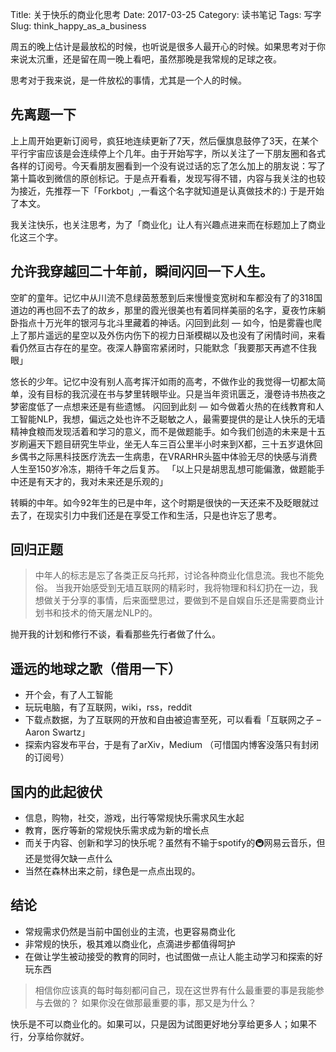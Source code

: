 Title: 关于快乐的商业化思考
Date: 2017-03-25
Category: 读书笔记
Tags: 写字
Slug: think_happy_as_a_business

周五的晚上估计是最放松的时候，也听说是很多人最开心的时候。如果思考对于你来说太沉重，还是留在周一晚上看吧，虽然那晚是我常规的足球之夜。

思考对于我来说，是一件放松的事情，尤其是一个人的时候。

## 先离题一下
上上周开始更新订阅号，疯狂地连续更新了7天，然后偃旗息鼓停了3天，在某个平行宇宙应该是会连续停上个几年。由于开始写字，所以关注了一下朋友圈和各式各样的订阅号。今天看朋友圈看到一个没有说过话的忘了怎么加上的朋友说：写了第十篇收到微信的原创标记。于是点开看看，发现写得不错，内容与我关注的也较为接近，先推荐一下「Forkbot」,一看这个名字就知道是认真做技术的:)   于是开始了本文。

我关注快乐，也关注思考，为了「商业化」让人有兴趣点进来而在标题加上了商业化这三个字。

## 允许我穿越回二十年前，瞬间闪回一下人生。
空旷的童年。记忆中从川流不息绿茵葱葱到后来慢慢变宽树和车都没有了的318国道边的再也回不去了的故乡，那里的霞光很美也有着同样美丽的名字，夏夜竹床躺卧指点十万光年的银河与北斗里藏着的神话。闪回到此刻 — 如今，怕是雾霾也爬上了那片遥远的星空以及外伤内伤下的视力日渐模糊以及也没有了闲情时间，来看看仍然亘古存在的星空。夜深人静窗帘紧闭时，只能默念「我要那天再遮不住我眼」

悠长的少年。记忆中没有别人高考挥汗如雨的高考，不做作业的我觉得一切都太简单，没有目标的我沉浸在书与梦里转眼毕业。只是当年资讯匮乏，漫卷诗书热夜之梦密度低了一点想来还是有些遗憾。 闪回到此刻 — 如今做着火热的在线教育和人工智能NLP，我想，偏远之处也许不乏聪敏之人，最需要提供的是让人快乐的无墙精神食粮而发现活着和学习的意义，而不是做题能手。如今我们创造的未来是十五岁刷遍天下题目研究生毕业，坐无人车三百公里半小时来到X都，三十五岁退休回乡偶书之际黑科技医疗洗去一生病患，在VRARHR头盔中体验无尽的快感与消费人生至150岁冷冻，期待千年之后复苏。   「以上只是胡思乱想可能偏激，做题能手中还是有天才的，我对未来还是乐观的」

转瞬的中年。如今92年生的已是中年，这个时期是很快的一天还来不及眨眼就过去了，在现实引力中我们还是在享受工作和生活，只是也许忘了思考。

## 回归正题
> 中年人的标志是忘了各类正反乌托邦，讨论各种商业化信息流。我也不能免俗。
当我开始感受到无墙互联网的精彩时，我将物理和科幻扔在一边，我想做关于分享的事情，后来面壁思过，要做到不是自娱自乐还是需要商业计划书和技术的倚天屠龙NLP的。

抛开我的计划和修行不谈，看看那些先行者做了什么。

## 遥远的地球之歌（借用一下）
- 开个会，有了人工智能
- 玩玩电脑，有了互联网，wiki，rss，reddit
- 下载点数据，为了互联网的开放和自由被迫害至死，可以看看「互联网之子 – Aaron Swartz」
- 探索内容发布平台，于是有了arXiv，Medium （可惜国内博客没落只有封闭的订阅号）

## 国内的此起彼伏
- 信息，购物，社交，游戏，出行等常规快乐需求风生水起
- 教育，医疗等新的常规快乐需求成为新的增长点
- 而关于内容、创新和学习的快乐呢？虽然有不输于spotify的🚇网易云音乐，但还是觉得欠缺一点什么
- 当然在森林出来之前，绿色是一点点出现的。

## 结论
- 常规需求仍然是当前中国创业的主流，也更容易商业化
- 非常规的快乐，极其难以商业化，点滴进步都值得呵护
- 在做让学生被动接受的教育的同时，也试图做一点让人能主动学习和探索的好玩东西

> 相信你应该真的每时每刻都问自己，现在这世界有什么最重要的事是我能参与去做的？ 如果你没在做那最重要的事，那又是为什么？

快乐是不可以商业化的。如果可以，只是因为试图更好地分享给更多人；如果不行，分享给你就好。
